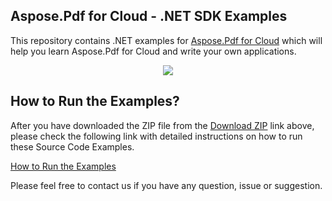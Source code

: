 ## Aspose.Pdf for Cloud - .NET SDK Examples

This repository contains .NET examples for [Aspose.Pdf for Cloud](http://www.aspose.com/products/pdf/cloud) which will help you learn Aspose.Pdf for Cloud and write your own applications.


<p align="center">
  <a title="Download Examples ZIP" href="https://github.com/aspose-pdf/Aspose.Pdf-for-Cloud/archive/master.zip">
	<img src="https://raw.github.com/AsposeExamples/java-examples-dashboard/master/images/downloadZip-Button-Large.png" />
  </a>
</p>

## How to Run the Examples?

After you have downloaded the ZIP file from the [Download ZIP](https://github.com/aspose-pdf/Aspose.Pdf-for-Cloud/archive/master.zip) link above, please check the following link with detailed instructions on how to run these Source Code Examples.

[How to Run the Examples](#)

Please feel free to contact us if you have any question, issue or suggestion.




